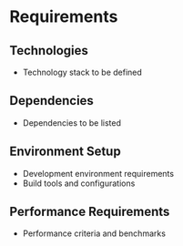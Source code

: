 # Requirements

## Technologies
- Technology stack to be defined

## Dependencies
- Dependencies to be listed

## Environment Setup
- Development environment requirements
- Build tools and configurations

## Performance Requirements
- Performance criteria and benchmarks